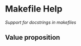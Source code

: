 # Makefile Help

_Support for docstrings in makefiles_


## Value proposition
<!-- TODO: Think about what this project should accomplish -->
